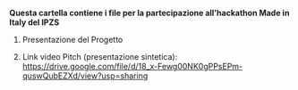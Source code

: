 **Questa cartella contiene i file per la partecipazione all'hackathon Made in Italy del IPZS**

1) Presentazione del Progetto

2) Link video Pitch (presentazione sintetica): https://drive.google.com/file/d/18_x-Fewg00NK0gPPsEPm-quswQubEZXd/view?usp=sharing
